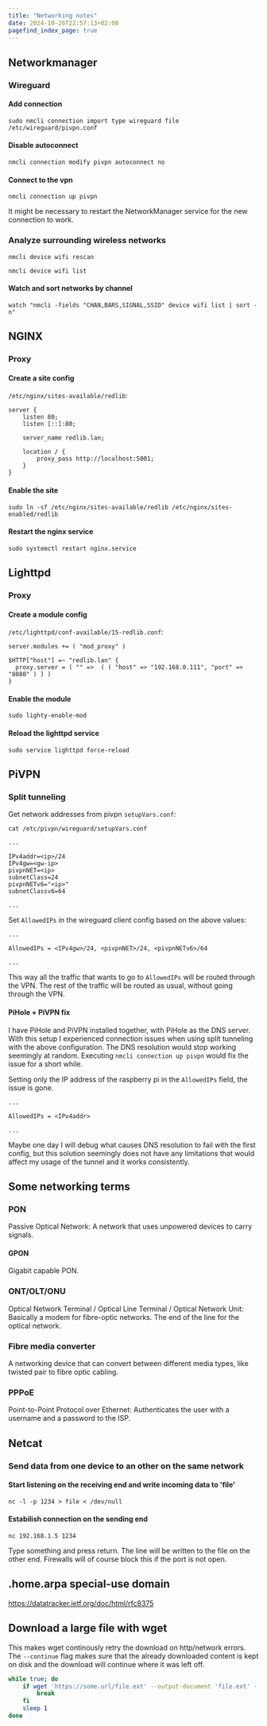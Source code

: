 ```yaml
---
title: "Networking notes"
date: 2024-10-26T22:57:13+02:00
pagefind_index_page: true
---
```


## Networkmanager

### Wireguard

#### Add connection

```terminal
sudo nmcli connection import type wireguard file /etc/wireguard/pivpn.conf
```

#### Disable autoconnect

```terminal
nmcli connection modify pivpn autoconnect no
```

#### Connect to the vpn

```terminal
nmcli connection up pivpn
```

It might be necessary to restart the NetworkManager service for the new connection to work.

### Analyze surrounding wireless networks

```terminal
nmcli device wifi rescan
```

```terminal
nmcli device wifi list
```

#### Watch and sort networks by channel

```terminal
watch "nmcli -fields "CHAN,BARS,SIGNAL,SSID" device wifi list | sort -n"
```

## NGINX

### Proxy

#### Create a site config

`/etc/nginx/sites-available/redlib`:

```nginx
server {
    listen 80;
    listen [::]:80;

    server_name redlib.lan;

    location / {
        proxy_pass http://localhost:5001;
    }
}
```

#### Enable the site

```terminal
sudo ln -sf /etc/nginx/sites-available/redlib /etc/nginx/sites-enabled/redlib
```

#### Restart the nginx service

```terminal
sudo systemctl restart nginx.service
```

## Lighttpd

### Proxy

#### Create a module config

`/etc/lighttpd/conf-available/15-redlib.conf`:

```lighttpd
server.modules += ( "mod_proxy" )

$HTTP["host"] =~ "redlib.lan" {
  proxy.server = ( "" =>  ( ( "host" => "192.168.0.111", "port" => "8080" ) ) )
}
```

#### Enable the module

```terminal
sudo lighty-enable-mod
```

#### Reload the lighttpd service

```terminal
sudo service lighttpd force-reload
```

## PiVPN

### Split tunneling

Get network addresses from pivpn `setupVars.conf`:

```terminal
cat /etc/pivpn/wireguard/setupVars.conf
```

```text
...

IPv4addr=<ip>/24
IPv4gw=<gw-ip>
pivpnNET=<ip>
subnetClass=24
pivpnNETv6="<ip>"
subnetClassv6=64

...
```

Set `AllowedIPs` in the wireguard client config based on the above values:

```text
...

AllowedIPs = <IPv4gw>/24, <pivpnNET>/24, <pivpnNETv6>/64

...
```

This way all the traffic that wants to go to `AllowedIPs` will be routed through the VPN.
The rest of the traffic will be routed as usual, without going through the VPN.

#### PiHole + PiVPN fix

I have PiHole and PiVPN installed together, with PiHole as the DNS server.
With this setup I experienced connection issues when using split tunneling with the above configuration.
The DNS resolution would stop working seemingly at random.
Executing `nmcli connection up pivpn` would fix the issue for a short while.

Setting only the IP address of the raspberry pi in the `AllowedIPs` field, the issue is gone.

```text
...

AllowedIPs = <IPv4addr>

...
```

Maybe one day I will debug what causes DNS resolution to fail with the first config, but this solution seemingly does not have any limitations that would affect my usage of the tunnel and it works consistently.

## Some networking terms

### PON

Passive Optical Network: A network that uses unpowered devices to carry signals.

#### GPON

Gigabit capable PON.

### ONT/OLT/ONU

Optical Network Terminal / Optical Line Terminal / Optical Network Unit: Basically a modem for fibre-optic networks.
The end of the line for the optical network.

### Fibre media converter

A networking device that can convert between different media types, like twisted pair to fibre optic cabling.

### PPPoE

Point-to-Point Protocol over Ethernet: Authenticates the user with a username and a password to the ISP.

## Netcat

### Send data from one device to an other on the same network

#### Start listening on the receiving end and write incoming data to 'file'

```terminal
nc -l -p 1234 > file < /dev/null
```

#### Estabilish connection on the sending end

```terminal
nc 192.168.1.5 1234
```

Type something and press return.
The line will be written to the file on the other end.
Firewalls will of course block this if the port is not open.

## .home.arpa special-use domain

https://datatracker.ietf.org/doc/html/rfc8375

## Download a large file with wget

This makes wget continously retry the download on http/network errors.
The `--continue` flag makes sure that the already downloaded content is kept on disk and the download will continue where it was left off.

```sh
while true; do
    if wget 'https://some.url/file.ext' --output-document 'file.ext' --retry-connrefused --waitretry=1 --read-timeout=20 --timeout=15 -t 0 --continue; then
        break
    fi
    sleep 1
done
```
